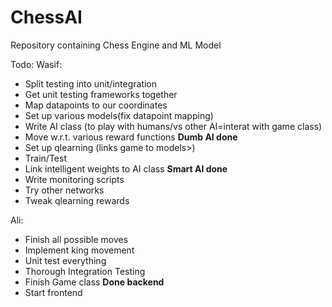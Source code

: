 # ChessAI

Repository containing Chess Engine and ML Model

Todo:
Wasif:
- Split testing into unit/integration
- Get unit testing frameworks together
- Map datapoints to our coordinates
- Set up various models(fix datapoint mapping)
- Write AI class (to play with humans/vs other AI=interat with game class)
- Move w.r.t. various reward functions
**Dumb AI done**
- Set up qlearning (links game to models>)
- Train/Test
- Link intelligent weights to AI class
**Smart AI done**
- Write monitoring scripts
- Try other networks
- Tweak qlearning rewards

Ali:
- Finish all possible moves
- Implement king movement
- Unit test everything
- Thorough Integration Testing
- Finish Game class
**Done backend**
- Start frontend
